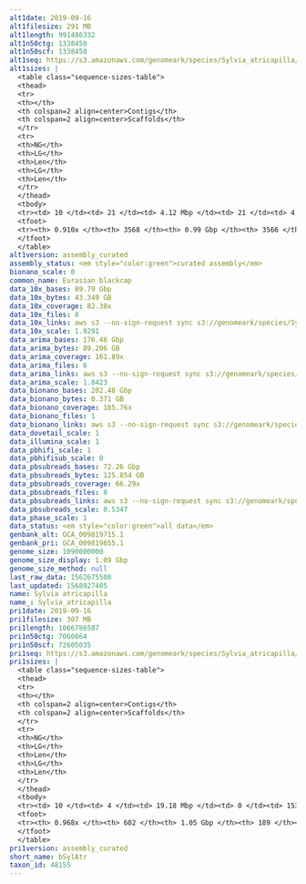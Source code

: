 ```yaml
---
alt1date: 2019-09-16
alt1filesize: 291 MB
alt1length: 991486332
alt1n50ctg: 1338450
alt1n50scf: 1338450
alt1seq: https://s3.amazonaws.com/genomeark/species/Sylvia_atricapilla/bSylAtr1/assembly_curated/bSylAtr1.alt.cur.20190916.fasta.gz
alt1sizes: |
  <table class="sequence-sizes-table">
  <thead>
  <tr>
  <th></th>
  <th colspan=2 align=center>Contigs</th>
  <th colspan=2 align=center>Scaffolds</th>
  </tr>
  <tr>
  <th>NG</th>
  <th>LG</th>
  <th>Len</th>
  <th>LG</th>
  <th>Len</th>
  </tr>
  </thead>
  <tbody>
  <tr><td> 10 </td><td> 21 </td><td> 4.12 Mbp </td><td> 21 </td><td> 4.12 Mbp </td></tr>  <tr><td> 20 </td><td> 52 </td><td> 3.04 Mbp </td><td> 52 </td><td> 3.04 Mbp </td></tr>  <tr><td> 30 </td><td> 93 </td><td> 2.41 Mbp </td><td> 93 </td><td> 2.41 Mbp </td></tr>  <tr><td> 40 </td><td> 144 </td><td> 1.83 Mbp </td><td> 144 </td><td> 1.83 Mbp </td></tr>  <tr style="background-color:#cccccc;"><td> 50 </td><td> 213 </td><td> 1.34 Mbp </td><td> 213 </td><td> 1.34 Mbp </td></tr>  <tr><td> 60 </td><td> 311 </td><td> 0.90 Mbp </td><td> 311 </td><td> 0.90 Mbp </td></tr>  <tr><td> 70 </td><td> 461 </td><td> 0.56 Mbp </td><td> 461 </td><td> 0.56 Mbp </td></tr>  <tr><td> 80 </td><td> 800 </td><td> 0.17 Mbp </td><td> 799 </td><td> 0.17 Mbp </td></tr>  <tr><td> 90 </td><td> 2906 </td><td> 23.40 Kbp </td><td> 2904 </td><td> 23.40 Kbp </td></tr>  <tr><td> 100 </td><td> - </td><td> - </td><td> - </td><td> - </td></tr>  </tbody>
  <tfoot>
  <tr><th> 0.910x </th><th> 3568 </th><th> 0.99 Gbp </th><th> 3566 </th><th> 0.99 Gbp </th></tr>
  </tfoot>
  </table>
alt1version: assembly_curated
assembly_status: <em style="color:green">curated assembly</em>
bionano_scale: 0
common_name: Eurasian blackcap
data_10x_bases: 89.79 Gbp
data_10x_bytes: 43.349 GB
data_10x_coverage: 82.38x
data_10x_files: 8
data_10x_links: aws s3 --no-sign-request sync s3://genomeark/species/Sylvia_atricapilla/bSylAtr1/genomic_data/10x/ .<br>
data_10x_scale: 1.9291
data_arima_bases: 176.46 Gbp
data_arima_bytes: 89.206 GB
data_arima_coverage: 161.89x
data_arima_files: 6
data_arima_links: aws s3 --no-sign-request sync s3://genomeark/species/Sylvia_atricapilla/bSylAtr1/genomic_data/arima/ .<br>
data_arima_scale: 1.8423
data_bionano_bases: 202.48 Gbp
data_bionano_bytes: 0.371 GB
data_bionano_coverage: 185.76x
data_bionano_files: 1
data_bionano_links: aws s3 --no-sign-request sync s3://genomeark/species/Sylvia_atricapilla/bSylAtr1/genomic_data/bionano/ .<br>
data_dovetail_scale: 1
data_illumina_scale: 1
data_pbhifi_scale: 1
data_pbhifisub_scale: 0
data_pbsubreads_bases: 72.26 Gbp
data_pbsubreads_bytes: 125.854 GB
data_pbsubreads_coverage: 66.29x
data_pbsubreads_files: 8
data_pbsubreads_links: aws s3 --no-sign-request sync s3://genomeark/species/Sylvia_atricapilla/bSylAtr1/genomic_data/pacbio/ . --exclude "*ccs*bam*"<br>
data_pbsubreads_scale: 0.5347
data_phase_scale: 1
data_status: <em style="color:green">all data</em>
genbank_alt: GCA_009819715.1
genbank_pri: GCA_009819655.1
genome_size: 1090000000
genome_size_display: 1.09 Gbp
genome_size_method: null
last_raw_data: 1562675508
last_updated: 1568927405
name: Sylvia atricapilla
name_: Sylvia_atricapilla
pri1date: 2019-09-16
pri1filesize: 307 MB
pri1length: 1066786587
pri1n50ctg: 7060864
pri1n50scf: 72605035
pri1seq: https://s3.amazonaws.com/genomeark/species/Sylvia_atricapilla/bSylAtr1/assembly_curated/bSylAtr1.pri.cur.20190916.fasta.gz
pri1sizes: |
  <table class="sequence-sizes-table">
  <thead>
  <tr>
  <th></th>
  <th colspan=2 align=center>Contigs</th>
  <th colspan=2 align=center>Scaffolds</th>
  </tr>
  <tr>
  <th>NG</th>
  <th>LG</th>
  <th>Len</th>
  <th>LG</th>
  <th>Len</th>
  </tr>
  </thead>
  <tbody>
  <tr><td> 10 </td><td> 4 </td><td> 19.18 Mbp </td><td> 0 </td><td> 153.19 Mbp </td></tr>  <tr><td> 20 </td><td> 11 </td><td> 15.60 Mbp </td><td> 1 </td><td> 115.29 Mbp </td></tr>  <tr><td> 30 </td><td> 19 </td><td> 12.03 Mbp </td><td> 2 </td><td> 113.36 Mbp </td></tr>  <tr><td> 40 </td><td> 29 </td><td> 10.01 Mbp </td><td> 3 </td><td> 88.58 Mbp </td></tr>  <tr style="background-color:#cccccc;"><td> 50 </td><td> 42 </td><td style="background-color:#88ff88;"> 7.06 Mbp </td><td> 5 </td><td style="background-color:#88ff88;"> 72.61 Mbp </td></tr>  <tr><td> 60 </td><td> 60 </td><td> 5.18 Mbp </td><td> 6 </td><td> 63.42 Mbp </td></tr>  <tr><td> 70 </td><td> 86 </td><td> 3.17 Mbp </td><td> 9 </td><td> 31.65 Mbp </td></tr>  <tr><td> 80 </td><td> 130 </td><td> 1.97 Mbp </td><td> 13 </td><td> 21.69 Mbp </td></tr>  <tr><td> 90 </td><td> 208 </td><td> 0.86 Mbp </td><td> 20 </td><td> 11.41 Mbp </td></tr>  <tr><td> 100 </td><td> - </td><td> - </td><td> - </td><td> - </td></tr>  </tbody>
  <tfoot>
  <tr><th> 0.968x </th><th> 602 </th><th> 1.05 Gbp </th><th> 189 </th><th> 1.07 Gbp </th></tr>
  </tfoot>
  </table>
pri1version: assembly_curated
short_name: bSylAtr
taxon_id: 48155
---
```

